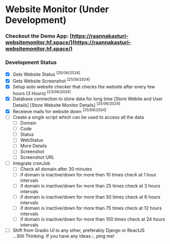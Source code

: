 # Website Monitor (Under Development)

### Checkout the Demo App: [https://raannakasturi-websitemonitor.hf.space/](https://raannakasturi-websitemonitor.hf.space/)

### Development Status

- [x] Gets Website Status <sup>[20/06/2024]</sup>
- [x] Gets Website Screenshot <sup>[21/06/2024]</sup>
- [x] Setup auto website checker that checks the website after every few hours (3 Hours) <sup>[23/06/2024]</sup>
- [x] Database connection to store data for long time [Store Webite and User Details] [Store Website Monitor Details] <sup>[25/06/2024]</sup>
- [x] Receieve mails for website down <sup>[25/06/2024]</sup>
- [ ] Create a single script which can be used to access all the data
  - [ ] Domain
  - [ ] Code
  - [ ] Status
  - [ ] WebStatus
  - [ ] More Details
  - [ ] Screenshot
  - [ ] Screenshot URL
- [ ] Integrate cronJob
  - [ ] Check all domain after 30 minutes
  - [ ] if domain is inactive/down for more then 10 times check at 1 hour intervals
  - [ ] if domain is inactive/down for more than 25 times check at 3 hours intervals
  - [ ] if domain is inactive/down for more than 50 times check at 6 hours intervals
  - [ ] if domain is inactive/down for more than 75 times check at 12 hours intervals
  - [ ] if domain is inactive/down for more than 100 times check at 24 hours intervals
- [ ] Shift from Gradio UI to any other, preferably Django or ReactJS<br>
      ...Still Thinking. If you have any Ideas💡, ping me!
